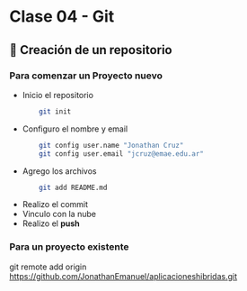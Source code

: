 # Clase 04 - Git
## 🎯 Creación de un repositorio

### Para comenzar un Proyecto nuevo
- Inicio el repositorio
    ``` bash
        git init
    ```
- Configuro el nombre y email
    ``` bash
        git config user.name "Jonathan Cruz"
        git config user.email "jcruz@emae.edu.ar"
    ```
- Agrego los archivos
    ``` bash
        git add README.md
    ```
- Realizo el commit
- Vinculo con la nube
- Realizo el **push**



### Para un proyecto existente
git remote add origin https://github.com/JonathanEmanuel/aplicacioneshibridas.git